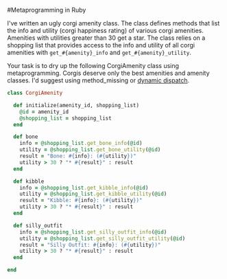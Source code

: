 #Metaprogramming in Ruby

I've written an ugly corgi amenity class. The class defines methods that list the info and utility (corgi happiness rating) of various corgi amenities. Amenities with utilities greater than 30 get a star. The class relies on a shopping list that provides access to the info and utility of all corgi amenities with ```get_#{amenity}_info``` and ```get_#{amenity}_utility```.

Your task is to dry up the following CorgiAmenity class using metaprogramming. Corgis deserve only the best amenities and amenity classes. I'd suggest using method_missing or [dynamic dispatch](http://rubyquicktips.com/post/1728928971/spell-dynamic-dispatch).

```ruby
class CorgiAmenity

  def initialize(amenity_id, shopping_list)
    @id = amenity_id
    @shopping_list = shopping_list
  end

  def bone
    info = @shopping_list.get_bone_info(@id)
    utility = @shopping_list.get_bone_utility(@id)
    result = "Bone: #{info}: (#{utility})"
    utility > 30 ? "* #{result}" : result
  end

  def kibble
    info = @shopping_list.get_kibble_info(@id)
    utility = @shopping_list.get_kibble_utility(@id)
    result = "Kibble: #{info}: (#{utility})"
    utility > 30 ? "* #{result}" : result
  end

  def silly_outfit
    info = @shopping_list.get_silly_outfit_info(@id)
    utility = @shopping_list.get_silly_outfit_utility(@id)
    result = "Silly Outfit: #{info}: (#{utility})"
    utility > 30 ? "* #{result}" : result
  end

end
```

